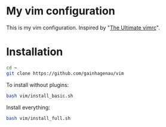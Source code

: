# My vim configuration 

This is my vim configuration. Inspired by "[The Ultimate vimrc](https://github.com/amix/vimrc)".

# Installation

```bash
cd ~
git clone https://github.com/gainhagenau/vim
```
To install without plugins:
```bash
bash vim/install_basic.sh
```
Install everything:
```bash
bash vim/install_full.sh
```








